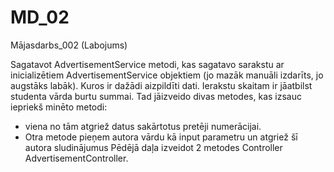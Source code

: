 # MD_02
Mājasdarbs_002 (Labojums)

Sagatavot AdvertisementService metodi, kas sagatavo sarakstu ar inicializētiem AdvertisementService objektiem (jo mazāk manuāli izdarīts, jo augstāks labāk). Kuros ir dažādi aizpildīti dati.
Ierakstu skaitam ir jāatbilst studenta vārda burtu summai.
Tad jāizveido divas metodes, kas izsauc iepriekš minēto metodi:
 * viena no tām atgriež datus sakārtotus pretēji numerācijai.
 * Otra metode pieņem autora vārdu kā input parametru un atgriež šī
   autora sludinājumus
Pēdējā daļa izveidot 2 metodes Controller AdvertisementController.
